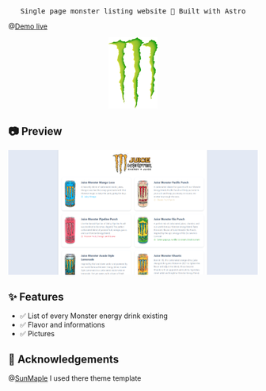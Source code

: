 <pre align="center">
Single page monster listing website 🚀 Built with Astro
</pre>
@[Demo live]([https://www.saroprock.com/](https://metanef.github.io/Mworld/))

<div align="center">
<img alt="Frosti Logo" src="public/monster.png" width="100px">
</div>

## 📷 Preview

![preview](./public/screenshot.png)

## ✨ Features

- ✅ List of every Monster energy drink existing
- ✅ Flavor and informations
- ✅ Pictures

## 🎉 Acknowledgements

@[SunMaple](https://www.saroprock.com/) I used there theme template
